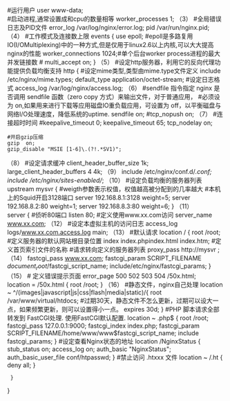 
#运行用户
user www-data;    
#启动进程,通常设置成和cpu的数量相等
worker_processes  1;
（3）     #全局错误日志及PID文件
error_log  /var/log/nginx/error.log;
pid        /var/run/nginx.pid;
（4）     #工作模式及连接数上限
events {
    use  epoll;            #epoll是多路复用IO(I/OMultiplexing)中的一种方式,但是仅用于linux2.6以上内核,可以大大提高nginx的性能
    worker_connections  1024;#单个后台worker process进程的最大并发链接数
    # multi_accept on; 
}
（5）     #设定http服务器，利用它的反向代理功能提供负载均衡支持
http {
     #设定mime类型,类型由mime.type文件定义
    include      /etc/nginx/mime.types;
    default_type  application/octet-stream;
    #设定日志格式
    access_log    /var/log/nginx/access.log;
（6）         #sendfile 指令指定 nginx 是否调用 sendfile 函数（zero copy 方式）来输出文件，对于普通应用，
    #必须设为 on,如果用来进行下载等应用磁盘IO重负载应用，可设置为 off，以平衡磁盘与网络I/O处理速度，降低系统的uptime.
    sendfile        on;
    #tcp_nopush     on;
（7）         #连接超时时间
    #keepalive_timeout  0;
    keepalive_timeout  65;
    tcp_nodelay        on;

    #开启gzip压缩
    gzip  on;
    gzip_disable "MSIE [1-6]\.(?!.*SV1)";
（8）         #设定请求缓冲
    client_header_buffer_size    1k;
    large_client_header_buffers  4 4k;
（9）         include /etc/nginx/conf.d/*.conf;
    include /etc/nginx/sites-enabled/*;
（10）      #设定负载均衡的服务器列表
     upstream mysvr {
    #weigth参数表示权值，权值越高被分配到的几率越大
    #本机上的Squid开启3128端口
    server 192.168.8.1:3128 weight=5;
    server 192.168.8.2:80  weight=1;
    server 192.168.8.3:80  weight=6;
    }
（11）  
   server {
    #侦听80端口
       listen       80;
        #定义使用www.xx.com访问
        server_name  www.xx.com;
（12）          #设定本虚拟主机的访问日志
        access_log logs/www.xx.com.access.log  main;
（13）      #默认请求
    location / {
          root  /root;      #定义服务器的默认网站根目录位置
          index index.phpindex.html index.htm;  #定义首页索引文件的名称
#请求转向定义的服务器列表 
proxy_pass  http://mysvr ;
（14）           fastcgi_pass  www.xx.com;
         fastcgi_param SCRIPT_FILENAME  $document_root/$fastcgi_script_name; 
          include/etc/nginx/fastcgi_params;
        }
（15）      # 定义错误提示页面
    error_page   500 502 503 504 /50x.html;  
        location = /50x.html {
        root   /root;
    }
（16）      #静态文件，nginx自己处理
    location ~ ^/(images|javascript|js|css|flash|media|static)/{
        root /var/www/virtual/htdocs;
        #过期30天，静态文件不怎么更新，过期可以设大一点，如果频繁更新，则可以设置得小一点。
        expires 30d;
    }
    #PHP 脚本请求全部转发到 FastCGI处理. 使用FastCGI默认配置.
    location ~ \.php$ {
        root /root;
        fastcgi_pass 127.0.0.1:9000;
        fastcgi_index index.php;
        fastcgi_param SCRIPT_FILENAME/home/www/www$fastcgi_script_name;
        include fastcgi_params;
    }
    #设定查看Nginx状态的地址
    location /NginxStatus {
       stub_status           on;
       access_log             on;
       auth_basic             "NginxStatus";
        auth_basic_user_file conf/htpasswd;
    }
    #禁止访问 .htxxx 文件
    location ~ /\.ht {
        deny all;
    }

     }
}
